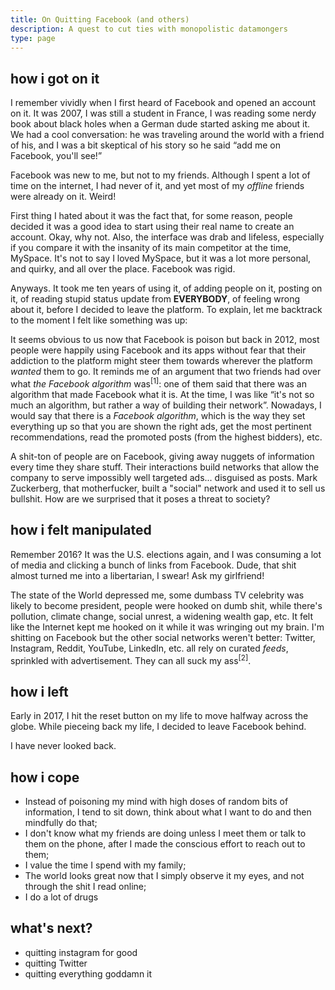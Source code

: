 ```yaml
---
title: On Quitting Facebook (and others)
description: A quest to cut ties with monopolistic datamongers
type: page
---
```


## how i got on it

I remember vividly when I first heard of Facebook and opened an account on it. It was 2007, I was still a student in France, I was reading some nerdy book about black holes when a German dude started asking me about it. We had a cool conversation: he was traveling around the world with a friend of his, and I was a bit skeptical of his story so he said “add me on Facebook, you'll see!”

Facebook was new to me, but not to my friends. Although I spent a lot of time on the internet, I had never of it, and yet most of my *offline* friends were already on it. Weird!

First thing I hated about it was the fact that, for some reason, people decided it was a good idea to start using their real name to create an account. Okay, why not. Also, the interface was drab and lifeless, especially if you compare it with the insanity of its main competitor at the time, MySpace. It's not to say I loved MySpace, but it was a lot more personal, and quirky, and all over the place. Facebook was rigid.

Anyways. It took me ten years of using it, of adding people on it, posting on it, of reading stupid status update from **EVERYBODY**, of feeling wrong about it, before I decided to leave the platform. To explain, let me backtrack to the moment I felt like something was up:

It seems obvious to us now that Facebook is poison but back in 2012, most people were happily using Facebook and its apps without fear that their addiction to the platform might steer them towards wherever the platform *wanted* them to go. It reminds me of an argument that two friends had over what *the Facebook algorithm* was<sup data-note="An argument which was never resolved because both understood different things when they hear “algorithm”">[1]</sup>: one of them said that there was an algorithm that made Facebook what it is. At the time, I was like “it's not so much an algorithm, but rather a way of building their network”. Nowadays, I would say that there is a *Facebook algorithm*, which is the way they set everything up so that you are shown the right ads, get the most pertinent recommendations, read the promoted posts (from the highest bidders), etc.

A shit-ton of people are on Facebook, giving away nuggets of information every time they share stuff. Their interactions build networks that allow the company to serve impossibly well targeted ads... disguised as posts. Mark Zuckerberg, that motherfucker, built a "social" network and used it to sell us bullshit. How are we surprised that it poses a threat to society?

## how i felt manipulated

Remember 2016? It was the U.S. elections again, and I was consuming a lot of media and clicking a bunch of links from Facebook. Dude, that shit almost turned me into a libertarian, I swear! Ask my girlfriend!

The state of the World depressed me, some dumbass TV celebrity was likely to become president, people were hooked on dumb shit, while there's pollution, climate change, social unrest, a widening wealth gap, etc. It felt like the Internet kept me hooked on it while it was wringing out my brain. I'm shitting on Facebook but the other social networks weren't better: Twitter, Instagram, Reddit, YouTube, LinkedIn, etc. all rely on curated *feeds*, sprinkled with advertisement. They can all suck my ass<sup data-note="In 2016, I also watched compilations of funny Vines on YouTube, which was very entertaining indeed, if not incredibly mind-numbing. They were full of highly quotable moments.">[2]</sup>.

## how i left

Early in 2017, I hit the reset button on my life to move halfway across the globe. While pieceing back my life, I decided to leave Facebook behind.

I have never looked back.

## how i cope

- Instead of poisoning my mind with high doses of random bits of information, I tend to sit down, think about what I want to do and then mindfully do that;
- I don't know what my friends are doing unless I meet them or talk to them on the phone, after I made the conscious effort to reach out to them;
- I value the time I spend with my family;
- The world looks great now that I simply observe it my eyes, and not through the shit I read online;
- I do a lot of drugs

## what's next?

- quitting instagram for good
- quitting Twitter
- quitting everything goddamn it
